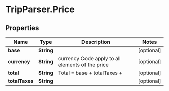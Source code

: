 # TripParser.Price

## Properties

Name | Type | Description | Notes
------------ | ------------- | ------------- | -------------
**base** | **String** |  | [optional] 
**currency** | **String** | currency Code apply to all elements of the price | [optional] 
**total** | **String** | Total &#x3D; base + totalTaxes + | [optional] 
**totalTaxes** | **String** |  | [optional] 



